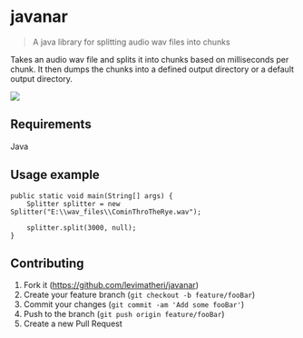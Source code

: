 # javanar
> A java library for splitting audio wav files into chunks

Takes an audio wav file and splits it into chunks based on milliseconds per chunk. It then dumps the chunks into a defined output directory or a default output directory.

![](header.png)

## Requirements
Java

## Usage example

```
public static void main(String[] args) {
    Splitter splitter = new Splitter("E:\\wav_files\\CominThroTheRye.wav");

    splitter.split(3000, null);
}
```

## Contributing

1. Fork it (<https://github.com/levimatheri/javanar>)
2. Create your feature branch (`git checkout -b feature/fooBar`)
3. Commit your changes (`git commit -am 'Add some fooBar'`)
4. Push to the branch (`git push origin feature/fooBar`)
5. Create a new Pull Request
